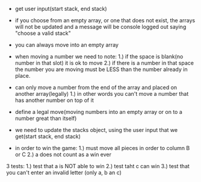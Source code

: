 - get user input(start stack, end stack)

- if you choose from an empty array, or one that does not exist, the arrays will not be updated and a message will be console logged out  saying "choose a valid stack"
- you can always move into an empty array

- when moving a number we need to note:
1.) if the space is blank(no number in that slot) it is ok to move
2.) if there is a number in that space the number you are moving must be LESS than the number already in place.

- can only move a number from the end of the array and placed on another array(legally)
1.) in other words you can't move a number that has another number on top of it
- define a legal move(moving numbers into an empty array or on to a number great than itself)

- we need to update the stacks object, using the user input that we get(start stack, end stack)

- in order to win the game:
1.) must move all pieces in order to column B or C
2.) a does not count as a win ever



3 tests:
1.) test that a is NOT able to win 
2.) test taht c can win
3.) test that you can't enter an invalid letter (only a, b an c)
